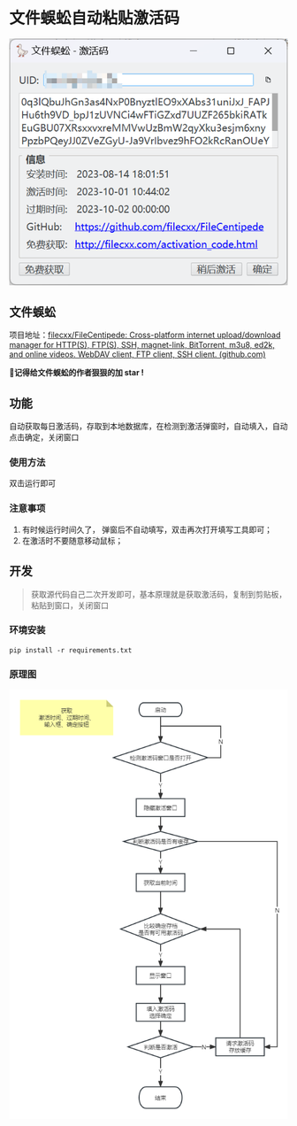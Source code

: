 # 文件蜈蚣自动粘贴激活码

![image-20231007110651795](image-20231007110651795.png)

## 文件蜈蚣

项目地址：[filecxx/FileCentipede: Cross-platform internet upload/download manager for HTTP(S), FTP(S), SSH, magnet-link, BitTorrent, m3u8, ed2k, and online videos. WebDAV client, FTP client, SSH client. (github.com)](https://github.com/filecxx/FileCentipede)

🥰**记得给文件蜈蚣的作者狠狠的加 star !**

## 功能

自动获取每日激活码，存取到本地数据库，在检测到激活弹窗时，自动填入，自动点击确定，关闭窗口

### 使用方法

双击运行即可

### 注意事项

1. 有时候运行时间久了， 弹窗后不自动填写，双击再次打开填写工具即可；
2. 在激活时不要随意移动鼠标；

## 开发

> 获取源代码自己二次开发即可，基本原理就是获取激活码，复制到剪贴板，粘贴到窗口，关闭窗口

### 环境安装

```SHELL
pip install -r requirements.txt
```

### 原理图

![filu自动激活](filu自动激活.png)

